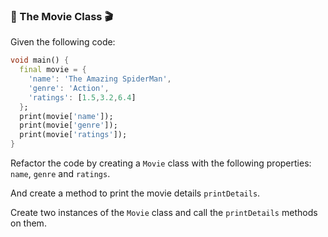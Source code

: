 ### 🍋 The Movie Class 🎬

Given the following code:

```dart
void main() {
  final movie = {
    'name': 'The Amazing SpiderMan',
    'genre': 'Action',
    'ratings': [1.5,3.2,6.4]
  };
  print(movie['name']);
  print(movie['genre']);
  print(movie['ratings']);
}
```

Refactor the code by creating a `Movie` class with the following properties: `name`, `genre` and `ratings`.

And create a method to print the movie details `printDetails`.

Create two instances of the `Movie` class and call the `printDetails` methods on them.

